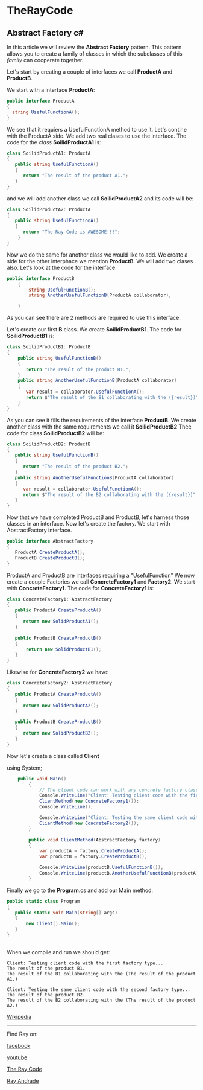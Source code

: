 # TheRayCode
## Abstract Factory c#

In this article we will review the **Abstract Factory** pattern.
This pattern allows you to create a family of classes in which
the subclasses of this *family* can cooperate together.

Let's start by creating a couple of interfaces we call **ProductA** and **ProductB**.

We start with a interface **ProductA**:

```c#
public interface ProductA
{
  string UsefulFunctionA();
}
```
We see that it requiers a UsefulFunctionA method to use it.
Let's contine with the ProductA side.
We add two real clases to use the interface.
The code for the *class* **SoilidProductA1** is:

```c#
class SoilidProductA1: ProductA
{
   public string UsefulFunctionA()
   {
      return "The result of the product A1.";
   }
}
```
and we will add another class we call **SoilidProductA2** and its code will be:

```c#
class SoilidProductA2: ProductA
{
   public string UsefulFunctionA()
   {
      return "The Ray Code is AWESOME!!!";
    }
}
```
Now we do the same for another class we would like to add. 
We create a side for the other interphace we mention **ProductB**.
We will add two clases also. Let's look at the code for the interface:

```c#
public interface ProductB
    {
        string UsefulFunctionB();
        string AnotherUsefulFunctionB(ProductA collaborator);

    }
```
As you can see there are 2 methods are required to use this interface.

Let's create our first **B** class.
We create **SoilidProductB1**. 
The code for **SoilidProductB1** is:

```c#
class SoilidProductB1: ProductB
{
    public string UsefulFunctionB()
    {
       return "The result of the product B1.";
    }
    public string AnotherUsefulFunctionB(ProductA collaborator)
    {
       var result = collaborator.UsefulFunctionA();
       return $"The result of the B1 collaborating with the ({result})";
    }
}
```
As you can see it fills the requirements of the interface **ProductB**.
We create another class with the same requirements we call it **SoilidProductB2**
Thee code for class **SoilidProductB2** will be:
```c#
class SoilidProductB2: ProductB
{
   public string UsefulFunctionB()
   {
      return "The result of the product B2.";
   }
   public string AnotherUsefulFunctionB(ProductA collaborator)
   {
      var result = collaborator.UsefulFunctionA();
      return $"The result of the B2 collaborating with the ({result})";
   }
}

```
Now that we have completed ProductB and ProductB, let's harness those classes in an interface.
Now let's create the factory.
We start with AbstractFactory interface.

```c#
public interface AbstractFactory
{
   ProductA CreateProductA();
   ProductB CreateProductB();
}
```
ProductA and ProductB are interfaces requiring a "UsefulFunction"
We now create a couple Factories we call **ConcreteFactory1** and **Factory2**.
We start with **ConcreteFactory1**.
The code for **ConcreteFactory1** is:
```c#
class ConcreteFactory1: AbstractFactory
{
   public ProductA CreateProductA()
   {
      return new SolidProductA1();
   }

   public ProductB CreateProductB()
   {
       return new SolidProductB1();
   }
}
```
Likewise for **ConcreteFactory2** we have:
```c#
class ConcreteFactory2: AbstractFactory
{
   public ProductA CreateProductA()
   {
      return new SolidProductA2();
   }

   public ProductB CreateProductB()
   {
      return new SolidProductB2();
   }
}
```
Now let's create a class called **Client**

using System;

```c#
	public void Main()
        {
            // The client code can work with any concrete factory class.
            Console.WriteLine("Client: Testing client code with the first factory type...");
            ClientMethod(new ConcreteFactory1());
            Console.WriteLine();

            Console.WriteLine("Client: Testing the same client code with the second factory type...");
            ClientMethod(new ConcreteFactory2());
        }

        public void ClientMethod(AbstractFactory factory)
        {
            var productA = factory.CreateProductA();
            var productB = factory.CreateProductB();

            Console.WriteLine(productB.UsefulFunctionB());
            Console.WriteLine(productB.AnotherUsefulFunctionB(productA));
        }
```


Finally we go to the **Program**.cs and add our Main method:

```c#
public static class Program
{
   public static void Main(string[] args)
   {
       new Client().Main();
   }
} 
    
```
When we compile and run we should get:

```
Client: Testing client code with the first factory type...
The result of the product B1.
The result of the B1 collaborating with the (The result of the product A1.)

Client: Testing the same client code with the second factory type...
The result of the product B2.
The result of the B2 collaborating with the (The result of the product A2.)

```

[Wikipedia](https://en.wikipedia.org/wiki/Abstract_factory_pattern)


----------------------------------------------------------------------------------------------------

Find Ray on:

[facebook](https://www.facebook.com/TheRayCode/)

[youtube](https://www.youtube.com/user/AndradeRay/)

[The Ray Code](https://www.RayAndrade.com)

[Ray Andrade](https://www.RayAndrade.org)

